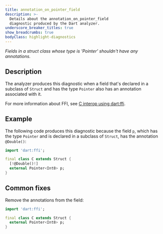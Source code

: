 ```yaml
---
title: annotation_on_pointer_field
description: >-
  Details about the annotation_on_pointer_field
  diagnostic produced by the Dart analyzer.
underscore_breaker_titles: true
show_breadcrumbs: true
bodyClass: highlight-diagnostics
---
```


_Fields in a struct class whose type is 'Pointer' shouldn't have any annotations._

## Description

The analyzer produces this diagnostic when a field that's declared in a
subclass of `Struct` and has the type `Pointer` also has an annotation
associated with it.

For more information about FFI, see [C interop using dart:ffi][ffi].

## Example

The following code produces this diagnostic because the field `p`, which
has the type `Pointer` and is declared in a subclass of `Struct`, has the
annotation `@Double()`:

```dart
import 'dart:ffi';

final class C extends Struct {
  [!@Double()!]
  external Pointer<Int8> p;
}
```

## Common fixes

Remove the annotations from the field:

```dart
import 'dart:ffi';

final class C extends Struct {
  external Pointer<Int8> p;
}
```

[ffi]: /interop/c-interop
